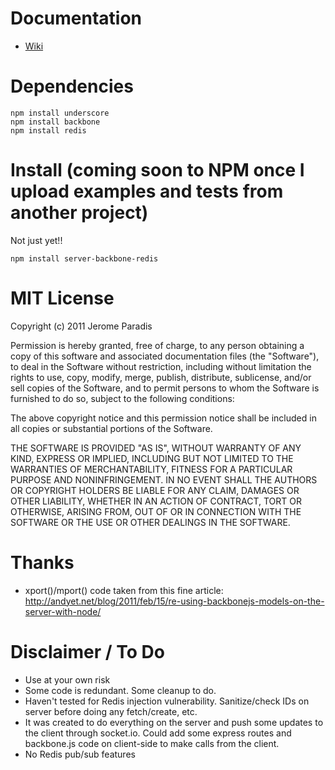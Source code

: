 # Documentation

* [Wiki](https://github.com/JeromeParadis/server-backbone-redis/wiki)

# Dependencies

	npm install underscore
	npm install backbone
	npm install redis

# Install (coming soon to NPM once I upload examples and tests from another project)

Not just yet!!

	npm install server-backbone-redis
	
# MIT License

Copyright (c) 2011 Jerome Paradis

Permission is hereby granted, free of charge, to any person obtaining a copy
of this software and associated documentation files (the "Software"), to deal
in the Software without restriction, including without limitation the rights
to use, copy, modify, merge, publish, distribute, sublicense, and/or sell
copies of the Software, and to permit persons to whom the Software is
furnished to do so, subject to the following conditions:

The above copyright notice and this permission notice shall be included in
all copies or substantial portions of the Software.

THE SOFTWARE IS PROVIDED "AS IS", WITHOUT WARRANTY OF ANY KIND, EXPRESS OR
IMPLIED, INCLUDING BUT NOT LIMITED TO THE WARRANTIES OF MERCHANTABILITY,
FITNESS FOR A PARTICULAR PURPOSE AND NONINFRINGEMENT. IN NO EVENT SHALL THE
AUTHORS OR COPYRIGHT HOLDERS BE LIABLE FOR ANY CLAIM, DAMAGES OR OTHER
LIABILITY, WHETHER IN AN ACTION OF CONTRACT, TORT OR OTHERWISE, ARISING FROM,
OUT OF OR IN CONNECTION WITH THE SOFTWARE OR THE USE OR OTHER DEALINGS IN
THE SOFTWARE.


# Thanks
 
* xport()/mport() code taken from this fine article: http://andyet.net/blog/2011/feb/15/re-using-backbonejs-models-on-the-server-with-node/

# Disclaimer / To Do

* Use at your own risk
* Some code is redundant. Some cleanup to do.
* Haven't tested for Redis injection vulnerability. Sanitize/check IDs on server before doing any fetch/create, etc.
* It was created to do everything on the server and push some updates to the client through socket.io. Could add some express routes and backbone.js code on client-side to make calls from the client.
* No Redis pub/sub features